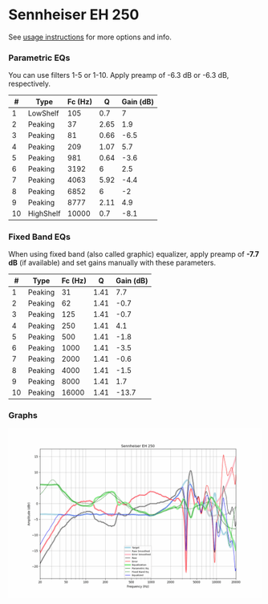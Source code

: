 # Sennheiser EH 250
See [usage instructions](https://github.com/jaakkopasanen/AutoEq#usage) for more options and info.

### Parametric EQs
You can use filters 1-5 or 1-10. Apply preamp of -6.3 dB or -6.3 dB, respectively.

|   # | Type      |   Fc (Hz) |    Q |   Gain (dB) |
|-----|-----------|-----------|------|-------------|
|   1 | LowShelf  |       105 | 0.7  |         7   |
|   2 | Peaking   |        37 | 2.65 |         1.9 |
|   3 | Peaking   |        81 | 0.66 |        -6.5 |
|   4 | Peaking   |       209 | 1.07 |         5.7 |
|   5 | Peaking   |       981 | 0.64 |        -3.6 |
|   6 | Peaking   |      3192 | 6    |         2.5 |
|   7 | Peaking   |      4063 | 5.92 |        -4.4 |
|   8 | Peaking   |      6852 | 6    |        -2   |
|   9 | Peaking   |      8777 | 2.11 |         4.9 |
|  10 | HighShelf |     10000 | 0.7  |        -8.1 |

### Fixed Band EQs
When using fixed band (also called graphic) equalizer, apply preamp of **-7.7 dB** (if available) and set gains manually with these parameters.

|   # | Type    |   Fc (Hz) |    Q |   Gain (dB) |
|-----|---------|-----------|------|-------------|
|   1 | Peaking |        31 | 1.41 |         7.7 |
|   2 | Peaking |        62 | 1.41 |        -0.7 |
|   3 | Peaking |       125 | 1.41 |        -0.7 |
|   4 | Peaking |       250 | 1.41 |         4.1 |
|   5 | Peaking |       500 | 1.41 |        -1.8 |
|   6 | Peaking |      1000 | 1.41 |        -3.5 |
|   7 | Peaking |      2000 | 1.41 |        -0.6 |
|   8 | Peaking |      4000 | 1.41 |        -1.5 |
|   9 | Peaking |      8000 | 1.41 |         1.7 |
|  10 | Peaking |     16000 | 1.41 |       -13.7 |

### Graphs
![](./Sennheiser%20EH%20250.png)
